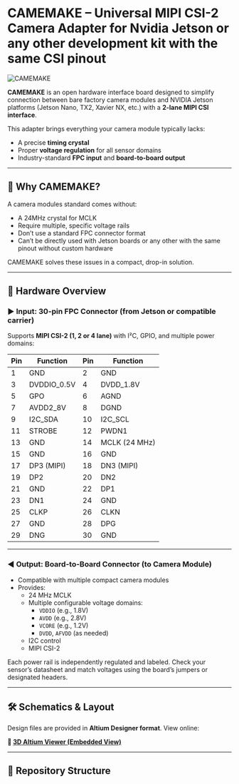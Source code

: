 # CAMEMAKE – Universal MIPI CSI-2 Camera Adapter for Nvidia Jetson or any other development kit with the same CSI pinout

![CAMEMAKE](./camemake-preview.jpg)

**CAMEMAKE** is an open hardware interface board designed to simplify connection between bare factory camera modules and NVIDIA Jetson platforms (Jetson Nano, TX2, Xavier NX, etc.) with a **2-lane MIPI CSI interface**.

This adapter brings everything your camera module typically lacks:
- A precise **timing crystal**
- Proper **voltage regulation** for all sensor domains
- Industry-standard **FPC input** and **board-to-board output**

---

## 📸 Why CAMEMAKE?

A camera modules standard comes without:
- A 24MHz crystal for MCLK
- Require multiple, specific voltage rails
- Don’t use a standard FPC connector format
- Can’t be directly used with Jetson boards or any other with the same pinout without custom hardware

CAMEMAKE solves these issues in a compact, drop-in solution.

---

## 🔌 Hardware Overview

### ▶️ Input: 30-pin FPC Connector (from Jetson or compatible carrier)

Supports **MIPI CSI-2 (1, 2 or 4 lane)** with I²C, GPIO, and multiple power domains:

| Pin | Function      | Pin | Function      |
|-----|---------------|-----|---------------|
| 1   | GND           | 2   | GND           |
| 3   | DVDDIO_0.5V   | 4   | DVDD_1.8V     |
| 5   | GPO           | 6   | AGND          |
| 7   | AVDD2_8V      | 8   | DGND          |
| 9   | I2C_SDA       | 10  | I2C_SCL       |
| 11  | STROBE        | 12  | PWDN1         |
| 13  | GND           | 14  | MCLK (24 MHz) |
| 15  | GND           | 16  | GND           |
| 17  | DP3 (MIPI)    | 18  | DN3 (MIPI)    |
| 19  | DP2           | 20  | DN2           |
| 21  | GND           | 22  | DP1           |
| 23  | DN1           | 24  | GND           |
| 25  | CLKP          | 26  | CLKN          |
| 27  | GND           | 28  | DPG           |
| 29  | DNG           | 30  | GND           |


---

### ◀️ Output: Board-to-Board Connector (to Camera Module)

- Compatible with multiple compact camera modules
- Provides:
  - 24 MHz MCLK
  - Multiple configurable voltage domains:
    - `VDDIO` (e.g., 1.8V)
    - `AVDD` (e.g., 2.8V)
    - `VCORE` (e.g., 1.2V)
    - `DVDD`, `AFVDD` (as needed)
  - I2C control
  - MIPI CSI-2

Each power rail is independently regulated and labeled. Check your sensor’s datasheet and match voltages using the board’s jumpers or designated headers.

---

## 🛠 Schematics & Layout

Design files are provided in **Altium Designer format**. View online:

**🔗 [3D Altium Viewer (Embedded View)](https://personal-viewer.365.altium.com/client/index.html?feature=embed&source=9A22F9D0-325F-4AF5-839A-7F1FEFB84FBE&activeView=3D)**



---

## 📂 Repository Structure

